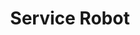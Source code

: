 ---
layout: page
title: Service Robot
description: Service Robot of cource ECE4310 at CUHK-Shenzhen
img: assets/img/course_project/service_robot.png
redirect: https://github.com/shockwaveHe/-ECE4310-Service-Robot-/blob/main/demo/Project%201%20-%20Service%20Robot.pdf
importance: 1
category: work
---
